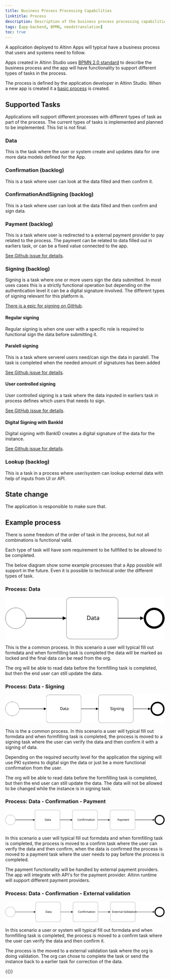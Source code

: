 ```yaml
---
title: Business Process Processing Capabilities
linktitle: Process
description: Description of the business process processing capabilities
tags: [app-backend, BPMN, needstranslation]
toc: true
---
```

A application deployed to Altinn Apps will typical have a business process that users and systems need to follow. 

Apps created in Altinn Studio uses [BPMN 2.0 standard](https://www.omg.org/spec/BPMN/2.0/) to describe the business process and the app will have functionality
to support different types of tasks in the process.

The process is defined by the application developer in Altinn Studio.
When a new app is created it a [basic process](https://github.com/Altinn/app-template-dotnet/blob/78416b72e230c37a7f55ff9c6251383a9b26a22b/src/App/config/process/process.bpmn) is created. 

## Supported Tasks
Applications will support different processes with different types of task as part of the process.
The current types of tasks is implemented and planned to be implemented. This list is not final.

### Data
This is the task where the user or system create and updates data for one more data models defined for the App.

### Confirmation (backlog)
This is a task where user can look at the data filled and then confirm it.

### ConfirmationAndSigning (backlog)
This is a task where user can look at the data filled and then confirm and sign data.

### Payment (backlog)
This is a task where user is redirected to a external payment provider to pay related to the process. The payment can be related to data
filled out in earliers task, or can be a fixed value connected to the app. 

[See Github issue for details](https://github.com/Altinn/altinn-studio/issues/1321).

### Signing (backlog)
Signing is a task where one or more users sign the data submitted. In most uses cases this is a strictly functional operation but depending
on the authentication level it can be a digital signature involved. The different types of signing relevant for this platform is.

[There is a epic for signing on GitHub](https://github.com/Altinn/altinn-studio/issues/1322).


#### Regular signing
Regular signing is when one user with a specific role is required to functional sign the data before submitting it. 


#### Paralell signing 
This is a task where serverel users need/can sign the data in paralell. The task is completed when the needed amount of signatures has been added

[See Github issue for details](https://github.com/Altinn/altinn-studio/issues/1325).

#### User controlled signing
User controlled signing is a task where the data inputed in earliers task in process defines which users that needs to sign.

[See GitHub issue for details](https://github.com/Altinn/altinn-studio/issues/1324).


#### Digital Signing with BankId
Digital signing with BankID creates a digital signature of the data for the instance.

[See Github issue for details](https://github.com/Altinn/altinn-studio/issues/1326).


### Lookup (backlog)
This is a task in a process where user/system can lookup external data with help of inputs from UI or API.


## State change
The application is responsible to make sure that.


## Example process
There is some freedom of the order of task in the process, but not all combinations is functional valid.

Each type of task will have som requirement to be fullfilled to be allowed to be completed. 

The below diagram show some example processes that a App possible will support in the future.
Even it is possible to technical order the different types of task.

### Process: Data

![Process diagram](app-backend-process-example1.svg "Process with data task")

This is the a common process. In this scenario a user will typical fill out formdata and when formfilling task is completed
the data will be marked as locked and the final data can be read from the org.

The org will be able to read data before the formfilling task is completed, but then the end user can still update the data.


### Process: Data - Signing

![Process diagram](app-backend-process-example2.svg "Process with data and signing tasks")

This is the a common process. In this scenario a user will typical fill out formdata and when formfilling task is completed, the process is moved to a signing task where the user
can verify the data and then confirm it with a signing of data.

Depending on the required security level for the application the signing will use PKI systems to digital sign the data or just
be a more functional confirmation from the user.

The org will be able to read data before the formfilling task is completed, but then the end user can still update the data. 
The data will not be allowed to be changed while the instance is in signing task.

### Process: Data - Confirmation - Payment

![Process diagram](app-backend-process-example3.svg "Process with data, confirmation and payment tasks")

In this scenario a user will typical fill out formdata and when formfilling task is completed, the process is moved to a confirm task where the user
can verify the data and then confirm, when the data is confirmed the process is moved to a payment task where the user needs to pay before the process is completed. 

The payment functionality will be handled by external payment providers.
The app will integrate with API's for the payment provider. Altinn runtime will support different payment providers.

### Process: Data - Confirmation - External validation

![Process diagram](app-backend-process-example4.svg "Process with data, confirmation and external validation tasks")

In this scenario a user or system will typical fill out formdata and when formfilling task is completed, the process is moved to a confirm task where the user
can verify the data and then confirm it.

The process is the moved to a external validation task where the org is doing validation. The
org can chose to complete the task or send the instance back to a earlier task for correction of the data.

{{<children />}}
